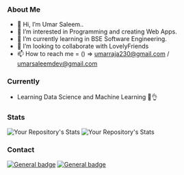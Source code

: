 ### About Me ###
- 👋 Hi, I’m Umar Saleem..
- 👀 I’m interested in Programming and creating Web Apps.
- 🌱 I’m currently learning in BSE Software Engineering.
- 💞️ I’m looking to collaborate with LovelyFriends
- 📫 How to reach me = () => umarraja230@gmail.com / umarsaleemdev@gmail.com 


### Currently ###
- Learning Data Science and Machine Learning 🤩👌

### Stats ###
![Your Repository's Stats](https://github-readme-stats.vercel.app/api/top-langs/?username=UmarRajpoot)
![Your Repository's Stats](https://github-readme-stats.vercel.app/api?username=UmarRajpoot&show_icons=true)

### Contact ####
[![General badge](https://img.shields.io/badge/LinkedIn-0077B5?style=for-the-badge&logo=linkedin&logoColor=white)](https://www.linkedin.com/in/umar-saleem-self-learner-882957189/)  [![General badge](https://img.shields.io/badge/Gmail-D14836?style=for-the-badge&logo=gmail&logoColor=white)](mailto:umarraja230@gmail.com)
<!---
UmarRajpoot/UmarRajpoot is a ✨ special ✨ repository because its `README.md` (this file) appears on your GitHub profile.
You can click the Preview link to take a look at your changes.
--->



